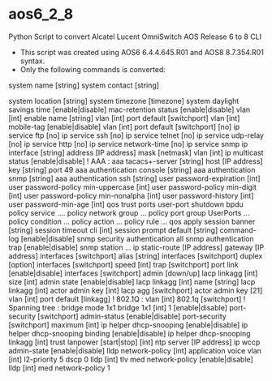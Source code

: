# aos6_2_8
Python Script to convert Alcatel Lucent OmniSwitch AOS Release 6 to 8 CLI

- This script was created using AOS6 6.4.4.645.R01 and AOS8 8.7.354.R01 syntax.
- Only the following commands is converted:

system name [string]
system contact [string]

system location [string]
system timezone [timezone]
system daylight savings time [enable|disable]
mac-retention status [enable|disable]
vlan [int] enable name [string]
vlan [int] port default [switchport]
vlan [int] mobile-tag [enable|disable]
vlan [int] port default [switchport]
[no] ip service ftp
[no] ip service ssh
[no] ip service telnet
[no] ip service udp-relay
[no] ip service http
[no] ip service network-time
[no] ip service snmp
ip interface [string] address [IP address] mask [netmask] vlan [int]
ip multicast status [enable|disable]
! AAA :
aaa tacacs+-server [string] host [IP address] key [string] port 49
aaa authentication console [string]
aaa authentication snmp [string]
aaa authentication ssh [string]
user password-expiration [int]
user password-policy min-uppercase [int]
user password-policy min-digit [int]
user password-policy min-nonalpha [int]
user password-history [int]
user password-min-age [int]
qos trust ports user-port shutdown bpdu 
policy service ....
policy network group ...
policy port group UserPorts ...
policy condition ...
policy action ...
policy rule ...
qos apply
session banner [string]
session timeout cli [int]
session prompt default [string]
command-log [enable|disable]
snmp security authentication all
snmp authentication trap [enable|disable]
snmp station ...
ip static-route [IP address] gateway [IP address]
interfaces [switchport] alias [string]
interfaces [switchport] duplex [option]
interfaces [switchport] speed [int]
trap [switchport] port link [enable|disable]
interfaces [switchport] admin [down/up]
lacp linkagg [int] size [int] admin state [enable|disable]
lacp linkagg [int] name [string]
lacp linkagg [int] actor admin key [int]
lacp agg [switchport] actor admin key [21]
vlan [int] port default [linkagg]
! 802.1Q :
vlan [int] 802.1q [switchport]
! Spanning tree :
bridge mode 1x1 
bridge  1x1 [int] 1 [enable|disable] 
port-security [switchport] admin-status [enable|disable] 
port-security [switchport] maximum [int]
ip helper dhcp-snooping [enable|disable] 
ip helper dhcp-snooping binding [enable|disable] 
ip helper dhcp-snooping linkagg [int] trust
lanpower [start|stop] [int]
ntp server [IP address]
ip wccp admin-state [enable|disable] 
lldp network-policy [int] application voice vlan [int] l2-priority 5 dscp 0
lldp [int] tlv med  network-policy [enable|disable] 
lldp [int] med network-policy 1
